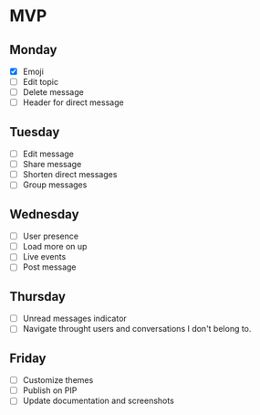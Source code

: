 # MVP

## Monday
- [X] Emoji
- [ ] Edit topic
- [ ] Delete message
- [ ] Header for direct message

## Tuesday
- [ ] Edit message
- [ ] Share message
- [ ] Shorten direct messages
- [ ] Group messages

## Wednesday
- [ ] User presence
- [ ] Load more on up
- [ ] Live events
- [ ] Post message

## Thursday
- [ ] Unread messages indicator
- [ ] Navigate throught users and conversations I don't belong to.

## Friday
- [ ] Customize themes
- [ ] Publish on PIP
- [ ] Update documentation and screenshots
